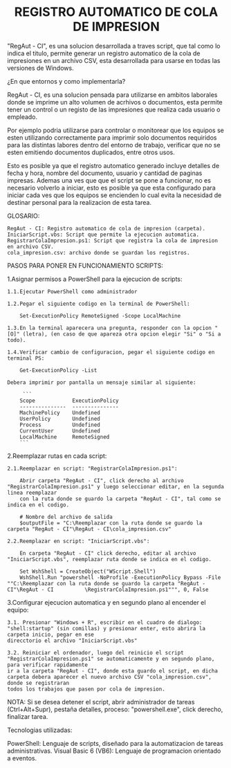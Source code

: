 <h1 style="text-align: center;">REGISTRO AUTOMATICO DE COLA DE IMPRESION</h1>

"RegAut - CI", es una solucion desarrollada a traves script, que tal como lo indica el titulo, permite generar un registro automatico de la cola de impresiones en un archivo 
CSV, esta desarrollada para usarse en todas las versiones de Windows.

¿En que entornos y como implementarla?

RegAut - CI, es una solucion pensada para utilizarse en ambitos laborales donde se imprime un alto volumen de acrhivos o documentos, esta permite tener un control o un registo
de las impresiones que realiza cada usuario o empleado.

Por ejemplo podria utilizarse para controlar o monitorear que los equipos se esten utilizando correctamente para imprimir solo documentos requiridos para las distintas labores dentro del entorno de trabajo, verificar que no se esten emitiendo documentos duplicados, entre otros usos.

Esto es posible ya que el registro automatico generado incluye detalles de fecha y hora, nombre del documento, usuario y cantidad de paginas impresas.
Ademas una ves que que el script se pone a funcionar, no es necesario volverlo a iniciar, esto es posible ya que esta configurado para iniciar cada ves que los equipos se encienden
lo cual evita la necesidad de destinar personal para la realizacion de esta tarea.

GLOSARIO: 
	
	RegAut - CI: Registro automatico de cola de impresion (carpeta).
	IniciarScript.vbs: Script que permite la ejecucion automatica.
	RegistrarColaImpresion.ps1: Script que registra la cola de impresion en archivo CSV.
	cola_impresion.csv: archivo donde se guardan los registros.

PASOS PARA PONER EN FUNCIONAMIENTO SCRIPTS:

1.Asignar permisos a PowerShell para la ejecucion de scripts:

	1.1.Ejecutar PowerShell como administrador
	
	1.2.Pegar el siguiente codigo en la terminal de PowerShell: 
		
		Set-ExecutionPolicy RemoteSigned -Scope LocalMachine

	1.3.En la terminal aparecera una pregunta, responder con la opcion "[O]" (letra), (en caso de que apareza otra opcion elegir "Si" o "Si a todo).
	
	1.4.Verificar cambio de configuracion, pegar el siguiente codigo en terminal PS:

		Get-ExecutionPolicy -List
	
	Debera imprimir por pantalla un mensaje similar al siguiente:
 
		 ```
		Scope            ExecutionPolicy
		---------------  ---------------
		MachinePolicy    Undefined
		UserPolicy       Undefined
		Process          Undefined
		CurrentUser      Undefined
		LocalMachine     RemoteSigned
		```


2.Reemplazar rutas en cada script:

	2.1.Reemplazar en script: "RegistrarColaImpresion.ps1":
		
		Abrir carpeta "RegAut - CI", click derecho al archivo "RegistrarColaImpresion.ps1" y luego seleccionar editar, en la segunda linea reemplazar
		con la ruta donde se guardo la carpeta "RegAut - CI", tal como se indica en el codigo.
	
		# Nombre del archivo de salida
		$outputFile = "C:\Reemplazar con la ruta donde se guardo la carpeta "RegAut - CI"\RegAut - CI\cola_impresion.csv"

	2.2.Reemplazar en script: "IniciarScript.vbs":

		En carpeta "RegAut - CI" click derecho, editar al archivo "IniciarScript.vbs", reemplazar ruta donde se indica en el codigo.

		Set WshShell = CreateObject("WScript.Shell")
		WshShell.Run "powershell -NoProfile -ExecutionPolicy Bypass -File ""C:\Reemplazar con la ruta donde se guardo la carpeta "RegAut - CI"\RegAut - CI			\RegistrarColaImpresion.ps1""", 0, False

3.Configurar ejecucion automatica y en segundo plano al encender el equipo:

	3.1. Presionar "Windows + R", escribir en el cuadro de dialogo: "shell:startup" (sin comillas) y presionar enter, esto abrira la carpeta inicio, pegar en ese
	direcctorio el archivo "IniciarScript.vbs"

	3.2. Reiniciar el ordenador, luego del reinicio el script "RegistrarColaImpresion.ps1" se automaticamente y en segundo plano, para verificar rapidamente
	ir a la carpeta "RegAut - CI", donde esta guardo el script, en dicha carpeta debera aparecer el nuevo archivo CSV "cola_impresion.csv", donde se registraran 
	todos los trabajos que pasen por cola de impresion.

NOTA: Si se desea detener el script, abrir administrador de tareas (Ctrl+Alt+Supr), pestaña detalles, proceso: "powershell.exe", click derecho, finalizar tarea.

Tecnologias utilizadas:

PowerShell: Lenguaje de scripts, diseñado para la automatizacion de tareas administrativas.
Visual Basic 6 (VB6): Lenguaje de programacion orientado a eventos.


